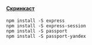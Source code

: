 #### [Скринкаст](https://drive.google.com/file/d/130qIPfec7Nqd5W1_2VtR8EzwB92DlxPU/view?usp=sharing)

``` npm install passport-google-oauth20
npm install -S express
npm install -S express-session
npm install -S passport
npm install -S passport-yandex
